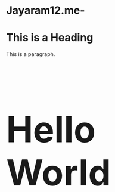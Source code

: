 # Jayaram12.me-

<!DOCTYPE html>
<html>
<head>
<title>Page Title</title>
</head>
<body>

<h1>This is a Heading</h1>
<p>This is a paragraph.</p>

</body>
</html>

<h1 style="font-size:10vw">Hello World</h1>
